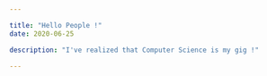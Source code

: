 ```yaml
---

title: "Hello People !"
date: 2020-06-25

description: "I've realized that Computer Science is my gig !"

---
```

